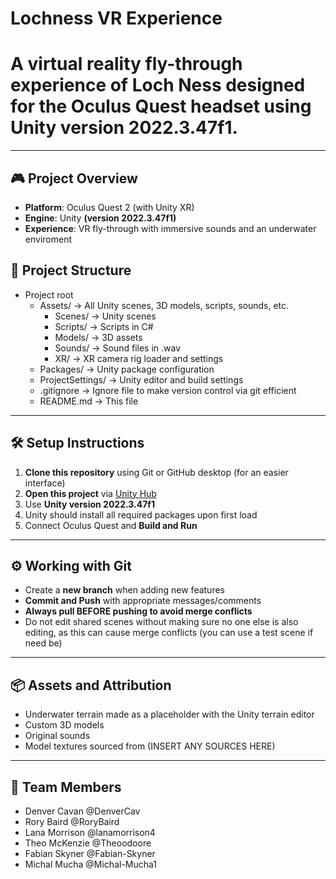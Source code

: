 # Lochness VR Experience

# A virtual reality fly-through experience of Loch Ness designed for the Oculus Quest headset using Unity version **2022.3.47f1**.

---

## 🎮 Project Overview

- **Platform**: Oculus Quest 2 (with Unity XR)
- **Engine**: Unity **(version 2022.3.47f1)**
- **Experience**: VR fly-through with immersive sounds and an underwater enviroment

## 📁 Project Structure

- Project root
  - Assets/ -> All Unity scenes, 3D models, scripts, sounds, etc.
    - Scenes/ -> Unity scenes
    - Scripts/ -> Scripts in C#
    - Models/ -> 3D assets
    - Sounds/ -> Sound files in .wav
    - XR/ -> XR camera rig loader and settings
  - Packages/ -> Unity package configuration
  - ProjectSettings/ -> Unity editor and build settings
  - .gitignore -> Ignore file to make version control via git efficient
  - README.md -> This file

---

## 🛠️ Setup Instructions

1. **Clone this repository** using Git or GitHub desktop (for an easier interface)
2. **Open this project** via [Unity Hub](https://unity.com/download)
3. Use **Unity version 2022.3.47f1**
4. Unity should install all required packages upon first load
5. Connect Oculus Quest and **Build and Run**

---

## ⚙️ Working with Git

- Create a **new branch** when adding new features
- **Commit and Push** with appropriate messages/comments
- **Always pull BEFORE pushing to avoid merge conflicts**
- Do not edit shared scenes without making sure no one else is also editing, as this can cause merge conflicts (you can use a test scene if need be)

---

## 📦 Assets and Attribution

- Underwater terrain made as a placeholder with the Unity terrain editor
- Custom 3D models
- Original sounds
- Model textures sourced from (INSERT ANY SOURCES HERE)

---

## 👥 Team Members

- Denver Cavan @DenverCav
- Rory Baird @RoryBaird
- Lana Morrison @lanamorrison4
- Theo McKenzie @Theoodoore
- Fabian Skyner @Fabian-Skyner
- Michal Mucha @Michal-Mucha1
